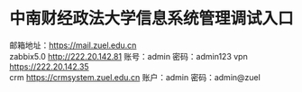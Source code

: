 # 中南财经政法大学信息系统管理调试入口 
 邮箱地址：https://mail.zuel.edu.cn   
 zabbix5.0         http://222.20.142.81   账号：admin  密码：admin123 
 vpn   https://222.20.142.35          
 crm   https://crmsystem.zuel.edu.cn   账户：admin  密码：admin@zuel
 
